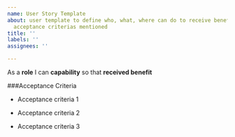 ```yaml
---
name: User Story Template
about: user template to define who, what, where can do to receive benefits based on
  acceptance criterias mentioned
title: ''
labels: ''
assignees: ''

---
```


As a **role** I can **capability** so that **received benefit**

###Acceptance Criteria
- Acceptance criteria 1

- Acceptance criteria 2

- Acceptance criteria 3
